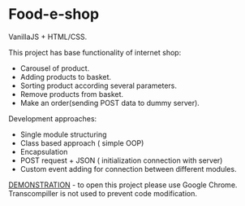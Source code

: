 # Food-e-shop

VanillaJS + HTML/CSS. 

This project has base functionality of internet shop: 
- Carousel of product. 
- Adding products to basket.
- Sorting product according several parameters. 
- Remove products from basket.
- Make an order(sending POST data to dummy server).

Development approaches:
- Single module structuring 
- Class based approach ( simple OOP)
- Encapsulation 
- POST request + JSON ( initialization connection with server)
- Custom event adding for connection between different modules.


[DEMONSTRATION](https://peoplecanfly1.github.io/food-e-shop/)  - to open this project please use Google Chrome. Transcompiller is not used to prevent code modification.
